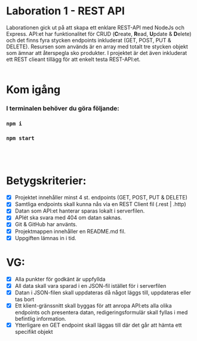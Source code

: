 # Laboration 1 - REST API
Laborationen gick ut på att skapa ett enklare REST-API med NodeJs och Express. API:et har funktionalitet för CRUD (**C**reate, **R**ead, **U**pdate & **D**elete) och det finns fyra stycken endpoints inkluderat (GET, POST, PUT & DELETE). Resursen som används är en array med totalt tre stycken objekt som ämnar att återspegla sko produkter. I projektet är det även inkluderat ett REST clieant tillägg för att enkelt testa REST-API:et.
<br>
<br>

# Kom igång

### I terminalen behöver du göra följande: 

### `npm i`

### `npm start`
<br>
<br>

# Betygskriterier:
- [x] Projektet innehåller minst 4 st. endpoints (GET, POST, PUT & DELETE)
- [x] Samtliga endpoints skall kunna nås via en REST Client fil (.rest | .http)
- [x] Datan som API:et hanterar sparas lokalt i serverfilen.
- [x] APIét ska svara med 404 om datan saknas.
- [x] Git & GitHub har använts.
- [x] Projektmappen innehåller en README.md fil.
- [x] Uppgiften lämnas in i tid.

# VG: 
- [x] Alla punkter för godkänt är uppfyllda
- [x] All data skall vara sparad i en JSON-fil istället för i serverfilen
- [x] Datan i JSON-filen skall uppdateras då något läggs till, uppdateras eller tas bort
- [x] Ett klient-gränssnitt skall byggas för att anropa API:ets alla olika endpoints och presentera datan, redigeringsformulär skall fyllas i med befintlig information.
- [x] Ytterligare en GET endpoint skall läggas till där det går att hämta ett specifikt objekt
